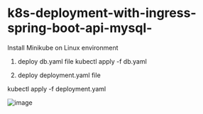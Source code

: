 # k8s-deployment-with-ingress-spring-boot-api-mysql-

Install Minikube on Linux environment

1. deploy db.yaml file
kubectl apply -f db.yaml

2. deploy deployment.yaml file

kubectl apply -f deployment.yaml 

![image](https://user-images.githubusercontent.com/32263261/197510759-ea883d10-fce6-4430-a322-ad07d8f2fed5.png)

